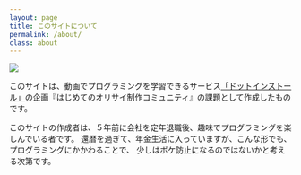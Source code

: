 ```yaml
---
layout: page
title: このサイトについて
permalink: /about/
class: about
---
```


![](../images/oldman_75.png)

このサイトは、動画でプログラミングを学習できるサービス[「ドットインストール」](https://dotinstall.com/)の企画『はじめてのオリサイ制作コミュニティ』の課題として作成したものです。

このサイトの作成者は、５年前に会社を定年退職後、趣味でプログラミングを楽しんでいる者です。
還暦を過ぎて、年金生活に入っていますが、こんな形でも、プログラミングにかかわることで、
少しはボケ防止になるのではないかと考える次第です。

